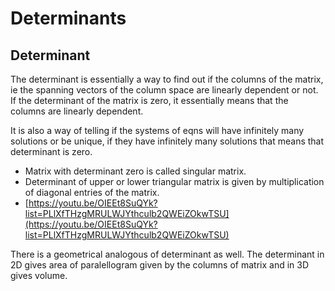 # Determinants

## Determinant

The determinant is essentially a way to find out if the columns of the matrix, ie the spanning vectors of the column space are linearly dependent or not. If the determinant of the matrix is zero, it essentially means that the columns are linearly dependent.&#x20;

It is also a way of telling if the systems of eqns will have infinitely many solutions or be unique, if they have infinitely many solutions that means that determinant is zero.&#x20;

* Matrix with determinant zero is called singular matrix.
* Determinant of upper or lower triangular matrix is given by multiplication of diagonal entries of the matrix.&#x20;
* [https://youtu.be/OIEEt8SuQYk?list=PLlXfTHzgMRULWJYthculb2QWEiZOkwTSU](https://youtu.be/OIEEt8SuQYk?list=PLlXfTHzgMRULWJYthculb2QWEiZOkwTSU)

There is a geometrical analogous of determinant as well. The determinant in 2D gives area of paralellogram given by the columns of matrix and in 3D gives volume. &#x20;
